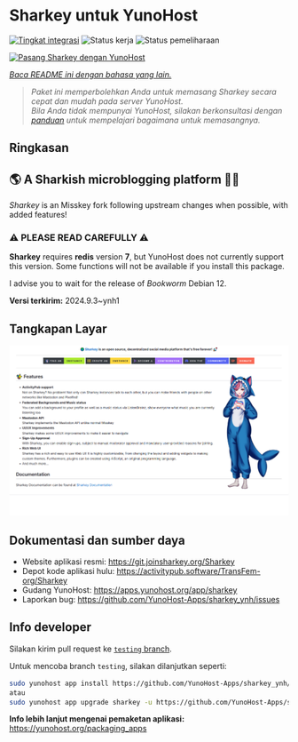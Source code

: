 <!--
N.B.: README ini dibuat secara otomatis oleh <https://github.com/YunoHost/apps/tree/master/tools/readme_generator>
Ini TIDAK boleh diedit dengan tangan.
-->

# Sharkey untuk YunoHost

[![Tingkat integrasi](https://dash.yunohost.org/integration/sharkey.svg)](https://ci-apps.yunohost.org/ci/apps/sharkey/) ![Status kerja](https://ci-apps.yunohost.org/ci/badges/sharkey.status.svg) ![Status pemeliharaan](https://ci-apps.yunohost.org/ci/badges/sharkey.maintain.svg)

[![Pasang Sharkey dengan YunoHost](https://install-app.yunohost.org/install-with-yunohost.svg)](https://install-app.yunohost.org/?app=sharkey)

*[Baca README ini dengan bahasa yang lain.](./ALL_README.md)*

> *Paket ini memperbolehkan Anda untuk memasang Sharkey secara cepat dan mudah pada server YunoHost.*  
> *Bila Anda tidak mempunyai YunoHost, silakan berkonsultasi dengan [panduan](https://yunohost.org/install) untuk mempelajari bagaimana untuk memasangnya.*

## Ringkasan

## 🌎 A Sharkish microblogging platform 🦈🚀 

_Sharkey_ is an Misskey fork following upstream changes when possible, with added features!

### ⚠️ PLEASE READ CAREFULLY ⚠️

**Sharkey** requires **redis** version **7**, but YunoHost does not currently support this version.
Some functions will not be available if you install this package.

I advise you to wait for the release of _Bookworm_ Debian 12.


**Versi terkirim:** 2024.9.3~ynh1

## Tangkapan Layar

![Tangkapan Layar pada Sharkey](./doc/screenshots/screenshot-desktop.png)

## Dokumentasi dan sumber daya

- Website aplikasi resmi: <https://git.joinsharkey.org/Sharkey>
- Depot kode aplikasi hulu: <https://activitypub.software/TransFem-org/Sharkey>
- Gudang YunoHost: <https://apps.yunohost.org/app/sharkey>
- Laporkan bug: <https://github.com/YunoHost-Apps/sharkey_ynh/issues>

## Info developer

Silakan kirim pull request ke [`testing` branch](https://github.com/YunoHost-Apps/sharkey_ynh/tree/testing).

Untuk mencoba branch `testing`, silakan dilanjutkan seperti:

```bash
sudo yunohost app install https://github.com/YunoHost-Apps/sharkey_ynh/tree/testing --debug
atau
sudo yunohost app upgrade sharkey -u https://github.com/YunoHost-Apps/sharkey_ynh/tree/testing --debug
```

**Info lebih lanjut mengenai pemaketan aplikasi:** <https://yunohost.org/packaging_apps>
